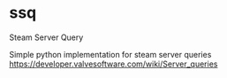 # ssq
Steam Server Query

Simple python implementation for steam server queries https://developer.valvesoftware.com/wiki/Server_queries
